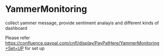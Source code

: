 YammerMonitoring
================

collect yammer message, provide sentiment analayis  and different kinds of dashboard


Please refer https://confluence.paypal.com/cnfl/display/PayPalHere/YammerMonitoring+Set+UP for set up